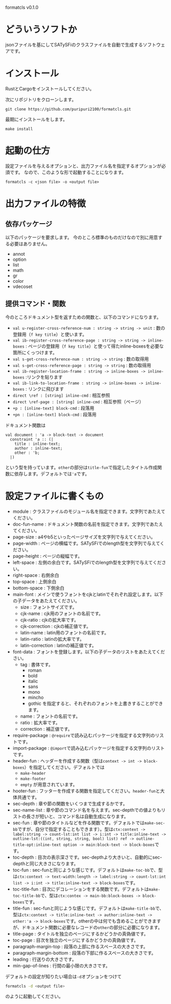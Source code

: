 formatcls v0.1.0

# どういうソフトか

jsonファイルを基にしてSATySFiのクラスファイルを自動で生成するソフトウェアです。

# インストール

RustとCargoをインストールしてください。

次にリポジトリをクローンします。

```
git clone https://github.com/puripuri2100/formatcls.git
```

最期にインストールをします。

```
make install
```

# 起動の仕方

設定ファイルを与えるオプションと、出力ファイル名を指定するオプションが必須です。
なので、このような形で起動することになります。

```
formatcls -c <json file> -o <output file>
```

# 出力ファイルの特徴


## 依存パッケージ

以下のパッケージを要求します。
今のところ標準のものだけなので別に用意する必要はありません。

- annot
- option
- list
- math
- gr
- color
- vdecoset

## 提供コマンド・関数

今のところドキュメント型を返すための関数と、以下のコマンドになります。
- `val u-register-cross-reference-num : string -> string -> unit` : 数の登録用（`f key title`）と使います。
- `val ib-register-cross-reference-page : string -> string -> inline-boxes` : ページの登録用（`f key title`）と使って得たinline-boxesを必要な箇所にくっつけます。
- `val s-get-cross-reference-num : string -> string` : 数の取得用
- `val s-get-cross-reference-page : string -> string` : 数の取得用
- `val ib-register-location-frame : string -> inline-boxes -> inline-boxes` :リンクを貼ります 
- `val ib-link-to-location-frame : string -> inline-boxes -> inline-boxes` : リンクに飛びます
- `direct \ref : [string] inline-cmd` : 相互参照
- `direct \ref-page : [string] inline-cmd` : 相互参照（ページ）
- `+p : [inline-text] block-cmd` : 段落用
- `+pn : [inline-text] block-cmd` : 段落用

ドキュメント関数は
```
val document : 'a -> block-text -> document
  constraint 'a :: (|
    title : inline-text;
    author : inline-text;
    other : 'b;
  |)
```
という型を持っています。`other`の部分は`title-fun`で指定したタイトル作成関数に依存します。デフォルトでは`'a`です。

# 設定ファイルに書くもの

- module : クラスファイルのモジュール名を指定できます。文字列であたえてください。
- doc-fun-name : ドキュメント関数の名前を指定できます。文字列であたえてください。
- page-size : a4やb5といったページサイズを文字列で与えてください。
- page-width : ページの横幅です。SATySFiでのlength型を文字列で与えてください。
- page-height : ページの縦幅です。
- left-space : 左側の余白です。SATySFiでのlength型を文字列で与えてください。
- right-space : 右側余白
- top-space : 上側余白
- bottom-space : 下側余白
- main-font : メインで使うフォントをcjkとlatinでそれぞれ設定します。以下の子データをあたえてください。
  - size : フォントサイズです。
  - cjk-name : cjk用のフォントの名前です。
  - cjk-ratio : cjkの拡大率です。
  - cjk-correction : cjkの補正値です。
  - latin-name : latin用のフォントの名前です。
  - latin-ratio : latinの拡大率です。
  - latin-correction : latinの補正値です。
- font-data : フォントを登録します。以下の子データのリストをあたえてください。
  - tag : 書体です。
    - roman
    - bold
    - italic
    - sans
    - mono
    - mincho
    - gothic
  を指定すると、それぞれのフォントを上書きすることができます。
  - name : フォントの名前です。
  - ratio : 拡大率です。
  - correction : 補正値です。
- require-package : `@require`で読み込むパッケージを指定する文字列のリストです。
- import-package : `@import`で読み込むパッケージを指定する文字列のリストです。
- header-fun : ヘッダーを作成する関数（型は`context -> int -> block-boxes`）を指定してください。デフォルトでは
  - `make-header`
  - `make-footer`
  - `empty`
  が用意されています。
- hooter-fun : フッターを作成する関数を指定してください。`header-fun`と大体共通です。
- sec-depth : 章や節の関数をいくつまで生成するかです。
- sec-name-list : 章や節のコマンド名を与えます。sec-depthでの値よりもリストの長さが短いと、コマンド名は自動生成になります。
- sec-fun : 章や節のタイトルなどを作る関数です。デフォルトでは`make-sec-bb`ですが、自分で指定することもできます）。型は`ctx:context -> label:string -> count-lst:int list -> i:int -> title:inline-text -> outline-lst:((int, string, string, bool) list) ref -> outline-title-opt:inline-text option -> main:block-text -> block-boxes`です。
- toc-depth : 目次の表示深さです。sec-depthより大きいと、自動的にsec-depthと同じ大きさになります。
- toc-fun : sec-funと同じような感じです。デフォルトは`make-toc-bb`で、型は`ctx:context -> text-width:length -> label:string -> count-lst:int list -> i:int -> title:inline-text -> block-boxes`です。
- toc-title-fun : 目次にデコレーションをする関数です。デフォルトは`make-toc-title-bb`で、型は`ctx:contex -> main-bb:block-boxes -> block-boxes`です。
- title-fun : sec-funと同じような感じです。デフォルトは`make-title-bb`で、型は`ctx:context -> title:inline-text -> author:inline-text -> other:'a -> block-boxes`です。otherの中は何でも含めることができますが、ドキュメント関数に必要なレコードの`other`の部分に必要になります。
- title-page : タイトルを独立のページにするかどうかの真偽値です。
- toc-page : 目次を独立のページにするかどうかの真偽値です。
- paragraph-margin-top : 段落の上部に作るスペースの大きさです。
- paragraph-margin-bottom : 段落の下部に作るスペースの大きさです。
- leading : 行送りの大きさです。
- min-gap-of-lines : 行間の最小限の大きさです。

デフォルトの設定が知りたい場合は`-d`オプションをつけて
```sh
formatcls -d <output file>
```
のように起動してください。